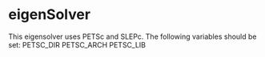 # eigenSolver

This eigensolver uses PETSc and SLEPc. The following variables should be set:
PETSC_DIR
PETSC_ARCH
PETSC_LIB


